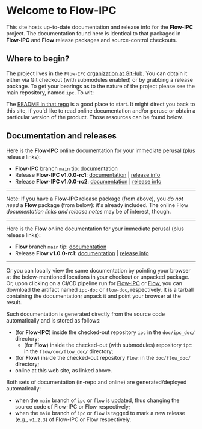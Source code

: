 # Welcome to Flow-IPC

This site hosts up-to-date documentation and release info for the **Flow-IPC** project.  The documentation found here is identical to that packaged in **Flow-IPC** and **Flow** release packages and source-control checkouts.

## Where to begin?

The project lives in the `Flow-IPC` [organization at GitHub](https://github.com/Flow-IPC).  You can obtain it either via Git checkout (with submodules enabled) or by grabbing a release package.  To get your bearings as to the nature of the project please see the main repository, named `ipc`.  To wit:

The [README in that repo](https://github.com/Flow-IPC/ipc/blob/main/README.md) is a good place to start.  It might direct you back to this site, if you'd like to read online documentation and/or peruse or obtain a particular version of the product.  Those resources can be found below.

## Documentation and releases

[//]: # (This is a comment.  A blank line before and after a comment block like this is mandatory.)
[//]: # ()
[//]: # (The following section is edited by .github/scripts/massage_root_page.pl script.  If editing manually you must)
[//]: # (exercise great caution to remain compatible with that script.  As of this writing you -can- delete Release)
[//]: # (lines, and you can re-order them; and within reason you can edit non-Release lines.  Any other change,)
[//]: # (including changing wording, spacing, etc., of Release lines implies likely change of aforementioned script.)
[//]: # ()
[//]: # (massage_root_page.pl:Flow-IPC section BEGIN.)

Here is the **Flow-IPC** online documentation for your immediate perusal (plus release links):
  - **Flow-IPC** branch `main` tip: [documentation](./doc/flow-ipc/versions/main/index.html)
  - Release **Flow-IPC v1.0.0-rc1**: [documentation](./doc/flow-ipc/versions/v1.0.0-rc1/index.html) \| [release info](https://github.com/Flow-IPC/ipc/releases/tag/v1.0.0-rc1)
  - Release **Flow-IPC v1.0.0-rc2**: [documentation](./doc/flow-ipc/versions/v1.0.0-rc2/index.html) \| [release info](https://github.com/Flow-IPC/ipc/releases/tag/v1.0.0-rc2)

[//]: # (massage_root_page.pl:Flow-IPC section END.)

---

Note: If you have a **Flow-IPC** release package (from above), you *do not need* a **Flow** package (from below): it's already included.  The online Flow *documentation links and release notes* may be of interest, though.

---

[//]: # (massage_root_page.pl:Flow section BEGIN.)

Here is the **Flow** online documentation for your immediate perusal (plus release links):
  - **Flow** branch `main` tip: [documentation](./doc/flow/versions/main/index.html)
  - Release **Flow v1.0.0-rc1**: [documentation](./doc/flow/versions/v1.0.0-rc1/index.html) \| [release info](https://github.com/Flow-IPC/flow/releases/tag/v1.0.0-rc1)

[//]: # (massage_root_page.pl:Flow section END.)

---

Or you can locally view the same documentation by pointing your browser at the below-mentioned locations in your checkout or unpacked package.  Or, upon clicking on a CI/CD pipeline run for [Flow-IPC](https://github.com/Flow-IPC/ipc/actions) or [Flow](https://github.com/Flow-IPC/flow/actions), you can download the artifact named `ipc-doc` or `flow-doc`, respectively.  It is a tarball containing the documentation; unpack it and point your browser at the result.

Such documentation is generated directly from the source code automatically and is stored as follows:
  - (for **Flow-IPC**) inside the checked-out repository `ipc` in the `doc/ipc_doc/` directory;
    - (for **Flow**) inside the checked-out (with submodules) repository `ipc`: in the `flow/doc/flow_doc/` directory;
  - (for **Flow**) inside the checked-out repository `flow`: in the `doc/flow_doc/` directory;
  - online at this web site, as linked above.

Both sets of documentation (in-repo and online) are generated/deployed automatically:
  - when the `main` branch of `ipc` or `flow` is updated, thus changing the source code of Flow-IPC or Flow respectively;
  - when the `main` branch of `ipc` or `flow` is tagged to mark a new release (e.g., `v1.2.3`) of Flow-IPC or Flow respectively.
